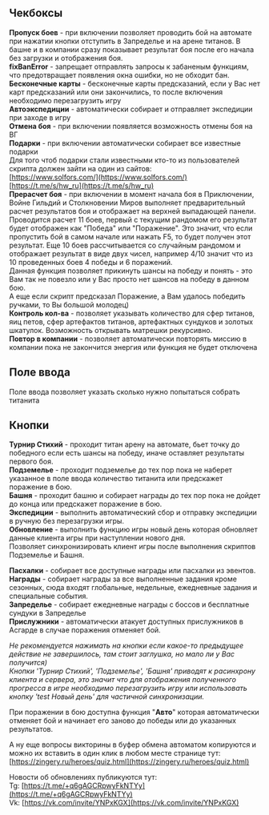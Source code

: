 
## Чекбоксы
**Пропуск боев**  - при включении позволяет проводить бой на автомате при нажатии кнопки отступить в Запределье и на арене титанов. В башне и в компании сразу показывает результат боя после его начала без загрузки и отображения боя.  
**fixBanError**  - запрещает отправлять запросы к забаненым функциям, что предотвращает появления окна ошибки, но не обходит бан.  
**Бесконечные карты**  - бесконечные карты предсказаний, если у Вас нет карт предсказаний или они закончились, то после включения необходимо перезагрузить игру  
**Автоэкспедиции**  - автоматически собирает и отправляет экспедиции при заходе в игру  
**Отмена боя**  - при включении появляется возможность отмены боя на ВГ  
**Подарки**  - при включении автоматически собирает все известные подарки  
Для того чтоб подарки стали известными кто-то из пользователей скрипта должен зайти на один из сайтов:  
[https://www.solfors.com/](https://www.solfors.com/)  
[https://t.me/s/hw_ru](https://t.me/s/hw_ru)  
**Прерасчет боя**  - при включении в момент начала боя в Приключении, Войне Гильдий и Столкновении Миров выполняет предварительный расчет результатов боя и отображает на верхней выпадающей панели. Проводится расчет 11 боев, первый с текущим рандомом его результат будет отображен как "Победа" или "Поражение". Это значит, что если пропустить бой в самом начале или нажать F5, то будет получен этот результат. Еще 10 боев рассчитывается со случайным рандомом и отображает результат в виде двух чисел, например 4/10 значит что из 10 проведенных боев 4 победы и 6 поражений.  
Данная функция позволяет прикинуть шансы на победу и понять - это Вам так не повезло или у Вас просто нет шансов на победу в данном бою.  
А еще если скрипт предсказал Поражение, а Вам удалось победить ручками, то Вы большой молодец)  
**Контроль кол-ва**  - позволяет указывать количество для сфер титанов, яиц петов, сфер артефактов титанов, артефактных сундуков и золотых шкатулок. Возможность открывать матрешки рекурсивно.  
**Повтор в компании**  - позволяет автоматически повторять миссию в компании пока не закончится энергия или функция не будет отключена  

## Поле ввода

Поле ввода позволяет указать сколько нужно попытаться собрать титанита

## Кнопки

**Турнир Стихий**  - проходит титан арену на автомате, бьет точку до победного если есть шансы на победу, иначе оставляет результаты первого боя.  
**Подземелье**  - проходит подземелье до тех пор пока не наберет указанное в поле ввода количество титанита или предскажет поражение в бою.  
**Башня**  - проходит башню и собирает награды до тех пор пока не дойдет до конца или предскажет поражение в бою.  
**Экспедиции**  - выполнить автоматический сбор и отправку экспедиции в ручную без перезагрузки игры.  
**Обновление**  - выполнить функцию игры новый день которая обновляет данные клиента игры при наступлении нового дня.  
Позволяет синхронизировать клиент игры после выполнения скриптов Подземелье и Башня.  
  
**Пасхалки**  - собирает все доступные награды или пасхалки из эвентов.  
**Награды**  - собирает награды за все выполненные задания кроме сезонных, сюда входят глобальные, недельные, ежедневные задания и специальные события.  
**Запределье**  - собирает ежедневные награды с боссов и бесплатные сундуки в Запределье  
**Прислужники**  - автоматически атакует доступных прислужников в Асгарде в случае поражения отменяет бой.  
  
*Не рекомендуется нажимать на кнопки если какое-то предыдущее действие не завершилось, там стоит заглушка, но мало ли у Вас получится)  
Кнопки 'Турнир Стихий', 'Подземелье', 'Башня' приводят к расинхрону клиента и сервера, это значит что для отображения полученного прогресса в игре необходимо перезагрузить игру или использовать кнопку 'test Новый день' для частичной синхронизации.*  
  
При поражении в бою доступна функция "**Авто**" которая автоматически отменяет бой и начинает его заново до победы или до указанных результатов.  
  
А ну еще вопросы викторины в буфер обмена автоматом копируются и можно их вставить в один клик в любом месте странице тут:  
[https://zingery.ru/heroes/quiz.html](https://zingery.ru/heroes/quiz.html)  
  
Новости об обновлениях публикуются тут:  
Tg:  [https://t.me/+q6gAGCRpwyFkNTYy](https://t.me/+q6gAGCRpwyFkNTYy)  
Vk:  [https://vk.com/invite/YNPxKGX](https://vk.com/invite/YNPxKGX)
